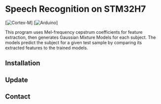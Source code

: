 # Speech Recognition on STM32H7

 [![Cortex-M](https://github.com/tensorflow/tflite-micro/actions/workflows/cortex_m.yml/badge.svg)]
 [![Arduino](https://github.com/tensorflow/tflite-micro-arduino-examples/actions/workflows/ci.yml/badge.svg?event=schedule)]
 
This program uses Mel-frequency cepstrum coefficients for feature extraction, then generates Gaussian Mixture Models for each subject. The models predict the subject for a given test sample by comparing its extracted features to the trained models.

## Installation

## Update

## Contact
